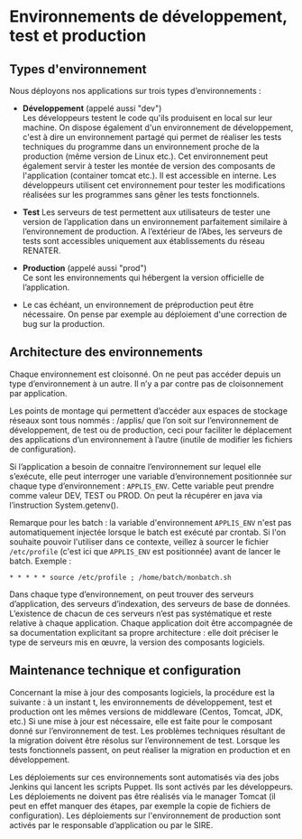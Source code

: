 # Environnements de développement, test et production

## Types d'environnement
Nous déployons nos applications sur trois types d’environnements :
* __Développement__ (appelé aussi "dev")  
Les développeurs testent le code qu'ils produisent en local sur leur machine. On dispose également d'un environnement de développement, c'est à dire un environnement partagé qui permet de réaliser les tests techniques du programme dans un environnement proche de la production (même version de Linux etc.). Cet environnement peut également servir à tester les montée de version des composants de l'application (container tomcat etc.). Il est accessible en interne.
Les développeurs utilisent cet environnement pour tester les modifications réalisées sur les programmes sans gêner les tests fonctionnels. 
* __Test__
Les serveurs de test permettent aux utilisateurs de tester une version de l’application dans un environnement parfaitement similaire à l’environnement de production. 
A l’extérieur de l’Abes, les serveurs de tests sont accessibles uniquement aux établissements du réseau RENATER. 

* __Production__ (appelé aussi "prod")  
Ce sont les environnements qui hébergent la version officielle de l’application. 

* Le cas échéant, un environnement de préproduction peut être nécessaire. On pense par exemple au déploiement d'une correction de bug sur la production.

## Architecture des environnements

Chaque environnement est cloisonné. On ne peut pas accéder depuis un type d’environnement à un autre. Il n’y a par contre pas de cloisonnement par application. 

Les points de montage qui permettent d’accéder aux espaces de stockage réseaux sont tous nommés : /applis/ que l’on soit sur l’environnement de développement, de test ou de production, ceci pour faciliter le déplacement des applications d’un environnement à l’autre (inutile de modifier les fichiers de configuration). 

Si l’application a besoin de connaitre l’environnement sur lequel elle s’exécute, elle peut interroger une variable d’environnement positionnée sur chaque type d’environnement : `APPLIS_ENV`. Cette variable peut prendre comme valeur DEV, TEST ou PROD. On peut la récupérer en java via l’instruction System.getenv().

Remarque pour les batch : la variable d'environnement `APPLIS_ENV` n'est pas automatiquement injectée lorsque le batch est exécuté par crontab. Si l'on souhaite pouvoir l'utiliser dans ce contexte, veillez à sourcer le fichier `/etc/profile` (c'est ici que `APPLIS_ENV` est positionnée) avant de lancer le batch. Exemple :
```cron
* * * * * source /etc/profile ; /home/batch/monbatch.sh
```

Dans chaque type d’environnement, on peut trouver des serveurs d’application, des serveurs d’indexation, des serveurs de base de données. L’existence de chacun de ces serveurs n’est pas systématique et reste relative à chaque application. Chaque application doit être accompagnée de sa documentation explicitant sa propre architecture : elle doit préciser le type de serveurs mis en œuvre, la version des composants logiciels.

## Maintenance technique et configuration
Concernant la mise à jour des composants logiciels, la procédure est la suivante : à un instant t, les environnements de développement, test et production ont les mêmes versions de middleware (Centos, Tomcat, JDK, etc.) Si une mise à jour est nécessaire, elle est faite pour le composant donné sur l’environnement de test. Les problèmes techniques résultant de la migration doivent être résolus sur l’environnement de test. Lorsque les tests fonctionnels passent, on peut réaliser la migration en production et en développement.

Les déploiements sur ces environnements sont automatisés via des jobs Jenkins qui lancent les scripts Puppet. Ils sont activés par les développeurs. Les déploiements ne doivent pas être réalisés via le manager Tomcat (il peut en effet manquer des étapes, par exemple la copie de fichiers de configuration).
Les déploiements sur l'environnement de production sont activés par le responsable d’application ou par le SIRE.
